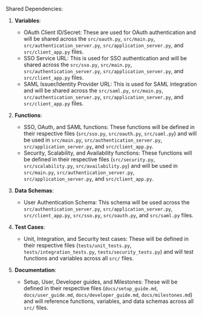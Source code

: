 Shared Dependencies:

1. **Variables**: 
   - OAuth Client ID/Secret: These are used for OAuth authentication and will be shared across the `src/oauth.py`, `src/main.py`, `src/authentication_server.py`, `src/application_server.py`, and `src/client_app.py` files.
   - SSO Service URL: This is used for SSO authentication and will be shared across the `src/sso.py`, `src/main.py`, `src/authentication_server.py`, `src/application_server.py`, and `src/client_app.py` files.
   - SAML Issuer/Identity Provider URL: This is used for SAML integration and will be shared across the `src/saml.py`, `src/main.py`, `src/authentication_server.py`, `src/application_server.py`, and `src/client_app.py` files.

2. **Functions**:
   - SSO, OAuth, and SAML functions: These functions will be defined in their respective files (`src/sso.py`, `src/oauth.py`, `src/saml.py`) and will be used in `src/main.py`, `src/authentication_server.py`, `src/application_server.py`, and `src/client_app.py`.
   - Security, Scalability, and Availability functions: These functions will be defined in their respective files (`src/security.py`, `src/scalability.py`, `src/availability.py`) and will be used in `src/main.py`, `src/authentication_server.py`, `src/application_server.py`, and `src/client_app.py`.

3. **Data Schemas**: 
   - User Authentication Schema: This schema will be used across the `src/authentication_server.py`, `src/application_server.py`, `src/client_app.py`, `src/sso.py`, `src/oauth.py`, and `src/saml.py` files.

4. **Test Cases**:
   - Unit, Integration, and Security test cases: These will be defined in their respective files (`tests/unit_tests.py`, `tests/integration_tests.py`, `tests/security_tests.py`) and will test functions and variables across all `src/` files.

5. **Documentation**:
   - Setup, User, Developer guides, and Milestones: These will be defined in their respective files (`docs/setup_guide.md`, `docs/user_guide.md`, `docs/developer_guide.md`, `docs/milestones.md`) and will reference functions, variables, and data schemas across all `src/` files.